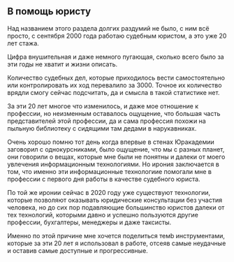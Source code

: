 ## В помощь юристу

Над названием этого раздела долгих раздумий не было, с ним всё просто, с сентября 2000 года работаю судебным юристом, а это уже 20 лет стажа.

Цифра внушительная и даже немного пугающая, сколько всего было за эти годы не хватит и жизни описать.

Количество судебных дел, которые приходилось вести самостоятельно или контролировать их ход перевалило за 3000. Точное их количество врядли смогу сейчас подсчитать, да и смысла в такой статистике нет.

За эти 20 лет многое что изменилось, и даже мое отношение к профессии, но неизменным оставалось ощущение, что большая часть представителей этой профессии, да и сама профессия похожи на пыльную библиотеку с сидящими там дедами в нарукавниках.

Очень хорошо помню тот день когда впервые в стенах Юракадемии заговорил с однокурсниками, было ощущение, что мы с разных планет, они говорили о вещах, которые мне были не понятны и далеки от моего увлечения информационным технологиями. Но ирония заключается в том, что именно эти информационные технологиие помогали мне в профессии с первого дня работы в качестве судебного юриста.

По той же иронии сейчас в 2020 году уже существуют технологии, которые позволяют оказывать юридические консультации без участия человека, но до сих пор подавляющие большинство юристов далеки от тех технологий, которыми давно и успешно пользуются другие профессии, бухгалтеры, менеджеры и даже таксисты.

Именно по этой причине мне хочется поделиться темb инструментами, которые за эти 20 лет я использовал в работе, отсеяв самые неудачные и оставив самые доступные и прогрессивные.